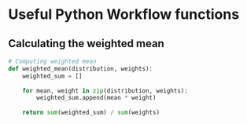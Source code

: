 # Useful Python Workflow functions

## Calculating the weighted mean 

``` python
# Computing weighted mean 
def weighted_mean(distribution, weights):
    weighted_sum = []
    
    for mean, weight in zip(distribution, weights):
        weighted_sum.append(mean * weight)
    
    return sum(weighted_sum) / sum(weights)
 ```

